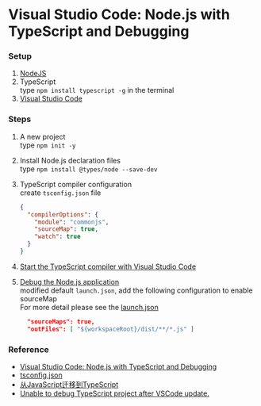 # Visual Studio Code: Node.js with TypeScript and Debugging
### Setup
1. [NodeJS](http://www.nodejs.org/)
2. TypeScript  
type `npm install typescript -g` in the terminal
3. [Visual Studio Code](http://code.visualstudio.com/)

### Steps
1. A new project  
type `npm init -y`
2. Install Node.js declaration files  
type `npm install @types/node --save-dev`
3. TypeScript compiler configuration  
create `tsconfig.json` file

    ```json
    {
      "compilerOptions": {
        "module": "commonjs",
        "sourceMap": true,
        "watch": true
      }
    }
    ```

4. [Start the TypeScript compiler with Visual Studio Code](http://www.cross-platform-blog.com/tools/nodejs/typescript/visual-studio-code-nodejs-with-typescript-and-debugging/#start-the-typescript-compiler-with-visual-studio-code)
5. [Debug the Node.js application](http://www.cross-platform-blog.com/tools/nodejs/typescript/visual-studio-code-nodejs-with-typescript-and-debugging#debug-the-nodejs-application)  
modified default `launch.json`, add the following configuration to enable sourceMap  
For more detail please see the [launch.json](https://github.com/Coffee0127/node-with-typescript/blob/master/.vscode/launch.json)

    ```json
      "sourceMaps": true,
      "outFiles": [ "${workspaceRoot}/dist/**/*.js" ]
    ```

### Reference
* [Visual Studio Code: Node.js with TypeScript and Debugging](http://www.cross-platform-blog.com/tools/nodejs/typescript/visual-studio-code-nodejs-with-typescript-and-debugging/)
* [tsconfig.json](https://www.typescriptlang.org/docs/handbook/tsconfig-json.html)
* [从JavaScript迁移到TypeScript](https://zhongsp.gitbooks.io/typescript-handbook/content/doc/handbook/tutorials/Migrating%20from%20JavaScript.html)
* [Unable to debug TypeScript project after VSCode update.](https://github.com/Microsoft/vscode/issues/7745#issuecomment-254924638)
